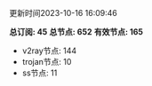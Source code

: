 更新时间2023-10-16 16:09:46

**总订阅: 45**
**总节点: 652**
**有效节点: 165**
- v2ray节点: 144
- trojan节点: 10
- ss节点: 11
